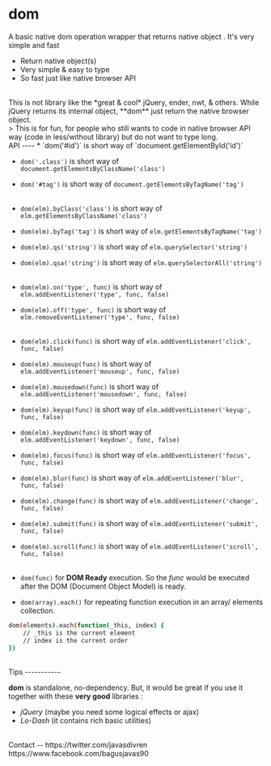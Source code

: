 dom
=========

A basic native dom operation wrapper that returns native object . It's very simple and fast

  - Return native object(s)
  - Very simple & easy to type
  - So fast just like native browser API

<br>
This is not library like the *great & cool* jQuery, ender, nwt, & others. While jQuery returns its internal object, **dom** just return the native browser object.

<br>
> This is for fun, for people who still wants to code in native browser API way (code in less/without library) but do not want to type long.

<br>
API
----
* `dom('#id')` is short way of `document.getElementById('id')`

* `dom('.class')` is short way of `document.getElementsByClassName('class')`

* `dom('#tag')` is short way of `document.getElementsByTagName('tag')`
<br><br>
* `dom(elm).byClass('class')` is short way of `elm.getElementsByClassName('class')`

* `dom(elm).byTag('tag')` is short way of `elm.getElementsByTagName('tag')`

* `dom(elm).qs('string')` is short way of `elm.querySelector('string')`

* `dom(elm).qsa('string')` is short way of `elm.querySelectorAll('string')`
<br><br>
* `dom(elm).on('type', func)` is short way of `elm.addEventListener('type', func, false)`

* `dom(elm).off('type', func)` is short way of `elm.removeEventListener('type', func, false)`
<br><br>
* `dom(elm).click(func)` is short way of `elm.addEventListener('click', func, false)`

* `dom(elm).mouseup(func)` is short way of `elm.addEventListener('mouseup', func, false)`

* `dom(elm).mousedown(func)` is short way of `elm.addEventListener('mousedown', func, false)`

* `dom(elm).keyup(func)` is short way of `elm.addEventListener('keyup', func, false)`

* `dom(elm).keydown(func)` is short way of `elm.addEventListener('keydown', func, false)`

* `dom(elm).focus(func)` is short way of `elm.addEventListener('focus', func, false)`

* `dom(elm).blur(func)` is short way of `elm.addEventListener('blur', func, false)`

* `dom(elm).change(func)` is short way of `elm.addEventListener('change', func, false)`

* `dom(elm).submit(func)` is short way of `elm.addEventListener('submit', func, false)`

* `dom(elm).scroll(func)` is short way of `elm.addEventListener('scroll', func, false)`
<br><br>
* `dom(func)` for __DOM Ready__ execution. So the _func_ would be executed after the DOM (Document Object Model) is ready.

* `dom(array).each()` for repeating function execution in an array/ elements collection.

```sh
dom(elements).each(function(_this, index) {
    // _this is the current element
    // index is the current order
})
```

<br>
Tips
-----------

__dom__ is standalone, no-dependency. But, it would be great if you use it together with these **very good** libraries : 
* _jQuery_ (maybe you need some logical effects or ajax)
* _Lo-Dash_ (it contains rich basic utilities)

<br>
Contact
--
https://twitter.com/javasdivren<br>
https://www.facebook.com/bagusjavas90
